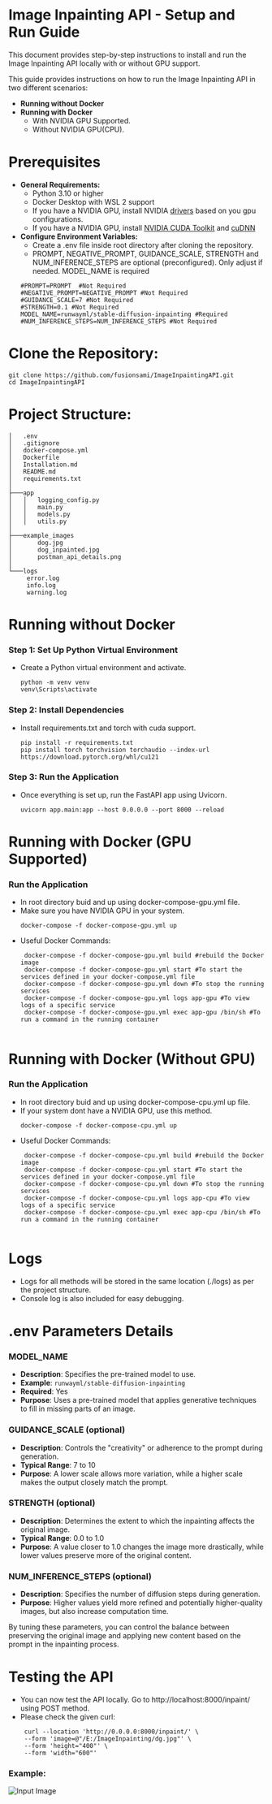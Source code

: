# Image Inpainting API - Setup and Run Guide
This document provides step-by-step instructions to install and run the Image Inpainting API locally with or without GPU support.

This guide provides instructions on how to run the Image Inpainting API in two different scenarios:
- **Running without Docker**
- **Running with Docker**
    - With NVIDIA GPU Supported.
    - Without NVIDIA GPU(CPU).


# Prerequisites
 - **General Requirements:**
    - Python 3.10 or higher
    - Docker Desktop with WSL 2 support
    - If you have a NVIDIA GPU, install NVIDIA [drivers](https://www.nvidia.com/en-us/drivers/) based on you gpu configurations.
    - If you have a NVIDIA GPU, install [NVIDIA CUDA Toolkit](https://developer.nvidia.com/cuda-toolkit) and [cuDNN](https://developer.nvidia.com/cudnn)
 - **Configure Environment Variables:**
    - Create a .env file inside root directory after cloning the repository.
    - PROMPT, NEGATIVE_PROMPT, GUIDANCE_SCALE, STRENGTH and NUM_INFERENCE_STEPS are optional (preconfigured). Only adjust if needed. MODEL_NAME is required
    ```
    #PROMPT=PROMPT  #Not Required
    #NEGATIVE_PROMPT=NEGATIVE_PROMPT #Not Required
    #GUIDANCE_SCALE=7 #Not Required
    #STRENGTH=0.1 #Not Required
    MODEL_NAME=runwayml/stable-diffusion-inpainting #Required
    #NUM_INFERENCE_STEPS=NUM_INFERENCE_STEPS #Not Required
   ```
# Clone the Repository:
   ```
   git clone https://github.com/fusionsami/ImageInpaintingAPI.git
   cd ImageInpaintingAPI
   ```
# Project Structure:
   ```
│   .env
│   .gitignore
│   docker-compose.yml
│   Dockerfile
│   Installation.md
│   README.md
│   requirements.txt
│
├───app
│   │   logging_config.py
│   │   main.py
│   │   models.py
│   │   utils.py
│           
├───example_images
│       dog.jpg
│       dog_inpainted.jpg
│       postman_api_details.png
│
└───logs
        error.log
        info.log
        warning.log
   ```

# Running without Docker

### Step 1: Set Up Python Virtual Environment
 - Create a Python virtual environment and activate.
   ```
   python -m venv venv
   venv\Scripts\activate
   ```
### Step 2: Install Dependencies
 - Install requirements.txt and torch with cuda support.
   ```
   pip install -r requirements.txt
   pip install torch torchvision torchaudio --index-url https://download.pytorch.org/whl/cu121
   ```
### Step 3: Run the Application
 - Once everything is set up, run the FastAPI app using Uvicorn.
   ```
   uvicorn app.main:app --host 0.0.0.0 --port 8000 --reload
   ```
   
# Running with Docker (GPU Supported)
### Run the Application
 - In root directory buid and up using docker-compose-gpu.yml file.
 - Make sure you have NVIDIA GPU in your system.
   ```
   docker-compose -f docker-compose-gpu.yml up
   ```
- Useful Docker Commands:
  ```
   docker-compose -f docker-compose-gpu.yml build #rebuild the Docker image
   docker-compose -f docker-compose-gpu.yml start #To start the services defined in your docker-compose.yml file
   docker-compose -f docker-compose-gpu.yml down #To stop the running services
   docker-compose -f docker-compose-gpu.yml logs app-gpu #To view logs of a specific service
   docker-compose -f docker-compose-gpu.yml exec app-gpu /bin/sh #To run a command in the running container
   
  ```

# Running with Docker (Without GPU)
### Run the Application
 - In root directory buid and up using docker-compose-cpu.yml up file.
 - If your system dont have a NVIDIA GPU, use this method.
   ```
   docker-compose -f docker-compose-cpu.yml up
   ```
- Useful Docker Commands:
  ```
   docker-compose -f docker-compose-cpu.yml build #rebuild the Docker image
   docker-compose -f docker-compose-cpu.yml start #To start the services defined in your docker-compose.yml file
   docker-compose -f docker-compose-cpu.yml down #To stop the running services
   docker-compose -f docker-compose-cpu.yml logs app-cpu #To view logs of a specific service
   docker-compose -f docker-compose-cpu.yml exec app-cpu /bin/sh #To run a command in the running container
   
  ```

 # Logs
  - Logs for all methods will be stored in the same location (./logs) as per the project structure.
  - Console log is also included for easy debugging.



# .env Parameters Details

### MODEL_NAME
- **Description**: Specifies the pre-trained model to use.
- **Example**: `runwayml/stable-diffusion-inpainting`
- **Required**: Yes
- **Purpose**: Uses a pre-trained model that applies generative techniques to fill in missing parts of an image.

### GUIDANCE_SCALE (optional)
- **Description**: Controls the "creativity" or adherence to the prompt during generation.
- **Typical Range**: 7 to 10
- **Purpose**: A lower scale allows more variation, while a higher scale makes the output closely match the prompt.

### STRENGTH (optional)
- **Description**: Determines the extent to which the inpainting affects the original image.
- **Typical Range**: 0.0 to 1.0
- **Purpose**: A value closer to 1.0 changes the image more drastically, while lower values preserve more of the original content.

### NUM_INFERENCE_STEPS (optional)
- **Description**: Specifies the number of diffusion steps during generation.
- **Purpose**: Higher values yield more refined and potentially higher-quality images, but also increase computation time.

By tuning these parameters, you can control the balance between preserving the original image and applying new content based on the prompt in the inpainting process.


# Testing the API
  - You can now test the API locally. Go to http://localhost:8000/inpaint/ using POST method.
  - Please check the given curl:
    ```
     curl --location 'http://0.0.0.0:8000/inpaint/' \
     --form 'image=@"/E:/ImageInpainting/dg.jpg"' \
     --form 'height="400"' \
     --form 'width="600"'
    ```

  ### Example:
   ![Input Image](./example_images/postman_api_details.png)
     
